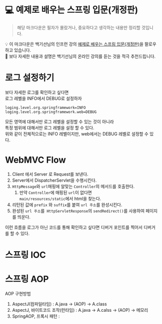 # 💻 예제로 배우는 스프링 입문(개정판)
> 해당 마크다운은 필자가 몰랐거나, 중요하다고 생각하는 내용만 정리할 것입니다.   
   
💡 이 마크다운은 백기선님의 인프런 강의 [예제로 배우는 스프링 입문(개정판)](https://www.inflearn.com/course/spring_revised_edition/dashboard)을 팔로우하고 있습니다.     
🔌 보다 자세한 내용과 설명은 백기선님의 온라인 강의를 듣는 것을 적극 추천드립니다.      

# 로그 설정하기 
보다 자세한 로그를 확인하고 싶다면   
로그 레벨을 INFO에서 DEBUG로 설정하자  

```properties
loging.level.org.springframework=INFO
loging.level.org.springframework.web=DEBUG
```

모든 영역에 대해서만 로그 레벨을 설정할 수 있는 것이 아니라     
특정 범위에 대해서만 로그 레벨을 설정 할 수 있다.   
위와 같이 전체적으로는 INFO 레벨이지만, web에서는 DEBUG 레벨로 설정할 수 있다.    

# WebMVC Flow
          
1. Client 에서 Server 로 Request를 보낸다.             
2. Server에서 DispatcherServlet을 수행시킨다.          
3. `HttpMessage`와 `url`매핑에 알맞는 `Controller`의 메서드를 호출한다.                 
    1. 만약 `Controller`에 매핑된 `url`이 없다면             
    `main/resources/static`에서 html을 찾는다.             
4. 리턴된 값에 `prefix` 와 `suffix`를 붙여 `url 주소`를 완성시킨다.               
5. 완성된 `url 주소`를` HttpServletResponse`의 `sendRedirect()`를 사용하여 페이지를 띄운다.         
  
이런 흐름을 로그가 아닌 코드를 통해 확인하고 싶다면 디버거 포인트를 찍어서 디버거를 할 수 있다.      
   
# 스프링 IOC   

# 스프링 AOP
AOP 구현방법

1. AspectJ(컴파일타임) : A.java -> (AOP) -> A.class 
2. AspectJ, 바이트코드 조작(런타임) :  A.java -> A.calss -> (AOP) -> 메모리  
3. SpringAOP, 프록시 패턴 :  




